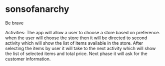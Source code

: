 # sonsofanarchy
Be brave

Activities:
The app will allow a user to choose a store based on preference. 
when the user will choose the store then it will be directed to second activity which will show the list of items available in the store.
After selecting the items by user it will take to the next activity which will show the list of selected items and total price.
Next phase it will ask for the customer information.
